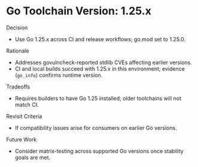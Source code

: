# Go Toolchain Version: 1.25.x

Decision
- Use Go 1.25.x across CI and release workflows; go.mod set to 1.25.0.

Rationale
- Addresses govulncheck-reported stdlib CVEs affecting earlier versions.
- CI and local builds succeed with 1.25.x in this environment; evidence (`go_info`) confirms runtime version.

Tradeoffs
- Requires builders to have Go 1.25 installed; older toolchains will not match CI.

Revisit Criteria
- If compatibility issues arise for consumers on earlier Go versions.

Future Work
- Consider matrix-testing across supported Go versions once stability goals are met.
